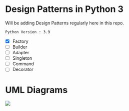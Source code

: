 # Design Patterns in Python 3

Will be adding Design Patterns regularly here in this repo.

```Python Version : 3.9```

- [x] Factory
- [ ] Builder
- [ ] Adapter
- [ ] Singleton
- [ ] Command
- [ ] Decorator

# UML Diagrams

<img src="./diagrams/factory.png"/>


